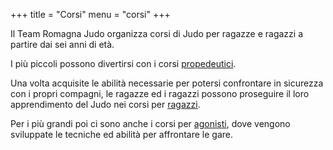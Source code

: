 +++
title = "Corsi"
menu = "corsi"
+++

Il Team Romagna Judo organizza corsi di Judo per ragazze e ragazzi a partire dai sei anni di età.

I più piccoli possono divertirsi con i corsi [propedeutici](/corsi/propedeutica).

Una volta acquisite le abilità necessarie per potersi confrontare in sicurezza con i propri compagni, le ragazze ed i ragazzi possono proseguire il loro apprendimento del Judo nei corsi per [ragazzi](/corsi/ragazzi).

Per i più grandi poi ci sono anche i corsi per [agonisti](/corsi/agonisti), dove vengono sviluppate le tecniche ed abilità per affrontare le gare.
